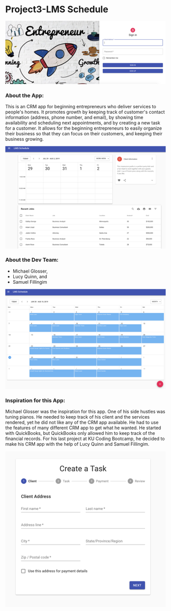 # Project3-LMS Schedule

![Image of LMS Schedule](./images/homePageLMSSchedule.png)

### About the App:
This is an CRM app for beginning entrepreneurs who deliver services to people's homes.  It promotes growth by keeping track of customer's contact information (address, phone number, and email), by showing time availability and scheduling next appointments, and by creating a new task for a customer.  It allows for the beginning entrepreneurs to easily organize their business so that they can focus on their customers, and keeping their business growing.

![Image of LMS Schedule](./images/dashboardLMSSchedule.png)

### About the Dev Team:
* Michael Glosser,
* Lucy Quinn, and 
* Samuel Fillingim

![Image of LMS Schedule](./images/calendarLMSSchedule.png)

### Inspiration for this App:
Michael Glosser was the inspiration for this app.  One of his side hustles was tuning pianos.  He needed to keep track of his client and the services rendered, yet he did not like any of the CRM app available.  He had to use the features of many different CRM app to get what he wanted.  He started with QuickBooks, but QuickBooks only allowed him to keep track of the financial records.  For his last project at KU Coding Bootcamp, he decided to make his CRM app with the help of Lucy Quinn and Samuel Fillingim.

![Image of LMS Schedule](./images/taskFormLMSSchedule.png)